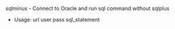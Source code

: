 sqlminus - Connect to Oracle and run sql command without sqlplus
- Usage: url user pass sql\_statement
